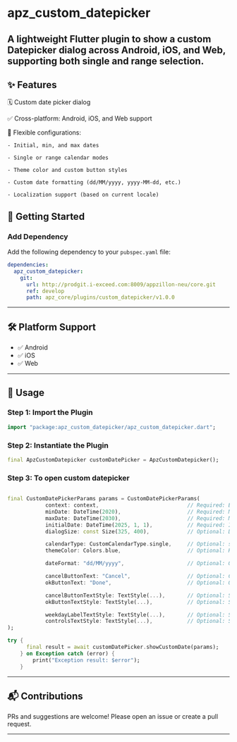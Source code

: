 # apz_custom_datepicker

A lightweight Flutter plugin to show a custom Datepicker dialog across Android, iOS, and Web, supporting both single and range selection.
---

## ✨ Features


🗓️ Custom date picker dialog

✅ Cross-platform: Android, iOS, and Web support

🔧 Flexible configurations:

    - Initial, min, and max dates
 
    - Single or range calendar modes

    - Theme color and custom button styles

    - Custom date formatting (dd/MM/yyyy, yyyy-MM-dd, etc.)

    - Localization support (based on current locale)


## 🚀 Getting Started


###  Add Dependency

Add the following dependency to your `pubspec.yaml` file:

```yaml
dependencies:
  apz_custom_datepicker:
    git:
      url: http://prodgit.i-exceed.com:8009/appzillon-neu/core.git
      ref: develop
      path: apz_core/plugins/custom_datepicker/v1.0.0
```

---

## 🛠 Platform Support

- ✅ Android
- ✅ iOS
- ✅ Web

---

## 📱 Usage

### Step 1: Import the Plugin

```dart
import "package:apz_custom_datepicker/apz_custom_datepicker.dart";
```

### Step 2: Instantiate the Plugin

```dart
final ApzCustomDatepicker customDatePicker = ApzCustomDatepicker();
```

### Step 3: To open custom datepicker

```dart

final CustomDatePickerParams params = CustomDatePickerParams(
            context: context,                            // Required: BuildContext
            minDate: DateTime(2020),                     // Required: Minimum selectable date
            maxDate: DateTime(2030),                     // Required: Maximum selectable date
            initialDate: DateTime(2025, 1, 1),           // Required: Initially selected date
            dialogSize: const Size(325, 400),            // Optional: Dialog size

            calendarType: CustomCalendarType.single,     // Optional: single / range
            themeColor: Colors.blue,                     // Optional: Highlight color

            dateFormat: "dd/MM/yyyy",                    // Optional: Output format for selected date

            cancelButtonText: "Cancel",                  // Optional: Cancel button label
            okButtonText: "Done",                        // Optional: OK button label

            cancelButtonTextStyle: TextStyle(...),       // Optional: Style for cancel text
            okButtonTextStyle: TextStyle(...),           // Optional: Style for done text

            weekdayLabelTextStyle: TextStyle(...),       // Optional: Style for weekday labels
            controlsTextStyle: TextStyle(...),           // Optional: Style for header/month controls
);

try {
      final result = await customDatePicker.showCustomDate(params);
    } on Exception catch (error) {
        print("Exception result: $error");
    }

```

---

## 📬 Contributions

PRs and suggestions are welcome! Please open an issue or create a pull request.

---


